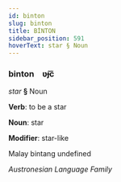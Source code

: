 ```yaml
---
id: binton
slug: binton
title: BİNTON
sidebar_position: 591
hoverText: star § Noun
---
```


### binton&emsp;<span kind="abugida">ʋ̃ɟc̃</span>

*star* **§** Noun

**Verb**: to be a star

**Noun**: star

**Modifier**: star-like

Malay bintang undefined

*Austronesian Language Family*
